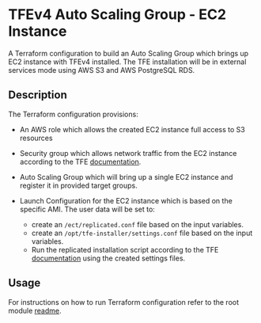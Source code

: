 # TFEv4 Auto Scaling Group - EC2 Instance

A Terraform configuration to build an Auto Scaling Group which brings up EC2 instance with TFEv4 installed. The TFE installation will be in external services mode using AWS S3 and AWS PostgreSQL RDS.

## Description

The Terraform configuration provisions:

- An AWS role which allows the created EC2 instance full access to S3 resources

- Security group which allows network traffic from the EC2 instance according to the TFE [documentation](https://www.terraform.io/docs/enterprise/before-installing/network-requirements.html).

- Auto Scaling Group which will bring up a single EC2 instance and register it in provided target groups.

- Launch Configuration for the EC2 instance which is based on the specific AMI. The user data will be set to:
  
  - create an `/ect/replicated.conf` file based on the input variables.
  - create an `/opt/tfe-installer/settings.conf` file based on the input variables.
  - Run the replicated installation script according to the TFE [documentation](https://www.terraform.io/docs/enterprise/install/automating-the-installer.html) using the created settings files.

## Usage

For instructions on how to run Terraform configuration refer to the root module [readme](../README.md#Usage).
